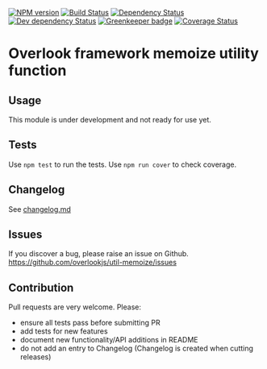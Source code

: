 [![NPM version](https://img.shields.io/npm/v/@overlook/util-memoize.svg)](https://www.npmjs.com/package/@overlook/util-memoize)
[![Build Status](https://img.shields.io/travis/overlookjs/util-memoize/master.svg)](http://travis-ci.org/overlookjs/util-memoize)
[![Dependency Status](https://img.shields.io/david/overlookjs/util-memoize.svg)](https://david-dm.org/overlookjs/util-memoize)
[![Dev dependency Status](https://img.shields.io/david/dev/overlookjs/util-memoize.svg)](https://david-dm.org/overlookjs/util-memoize)
[![Greenkeeper badge](https://badges.greenkeeper.io/overlookjs/util-memoize.svg)](https://greenkeeper.io/)
[![Coverage Status](https://img.shields.io/coveralls/overlookjs/util-memoize/master.svg)](https://coveralls.io/r/overlookjs/util-memoize)

# Overlook framework memoize utility function

## Usage

This module is under development and not ready for use yet.

## Tests

Use `npm test` to run the tests. Use `npm run cover` to check coverage.

## Changelog

See [changelog.md](https://github.com/overlookjs/util-memoize/blob/master/changelog.md)

## Issues

If you discover a bug, please raise an issue on Github. https://github.com/overlookjs/util-memoize/issues

## Contribution

Pull requests are very welcome. Please:

* ensure all tests pass before submitting PR
* add tests for new features
* document new functionality/API additions in README
* do not add an entry to Changelog (Changelog is created when cutting releases)
